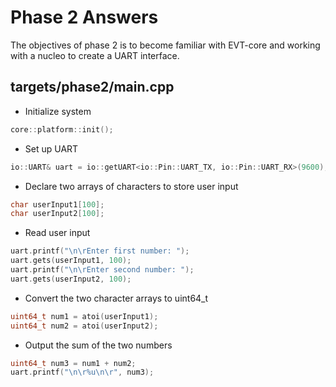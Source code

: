 # Phase 2 Answers
The objectives of phase 2 is to become familiar with EVT-core and working with a nucleo to create a UART interface.

## targets/phase2/main.cpp
- Initialize system
```cpp
core::platform::init();
```

- Set up UART
```cpp
io::UART& uart = io::getUART<io::Pin::UART_TX, io::Pin::UART_RX>(9600);
```

- Declare two arrays of characters to store user input
```cpp
char userInput1[100];
char userInput2[100];
```

- Read user input
```cpp
uart.printf("\n\rEnter first number: ");
uart.gets(userInput1, 100);
uart.printf("\n\rEnter second number: ");
uart.gets(userInput2, 100);
```

- Convert the two character arrays to uint64_t
```cpp
uint64_t num1 = atoi(userInput1);
uint64_t num2 = atoi(userInput2);
```

- Output the sum of the two numbers
```cpp
uint64_t num3 = num1 + num2;
uart.printf("\n\r%u\n\r", num3);
```